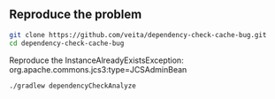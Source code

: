 
## Reproduce the problem

```bash
git clone https://github.com/veita/dependency-check-cache-bug.git
cd dependency-check-cache-bug
```

Reproduce the InstanceAlreadyExistsException: org.apache.commons.jcs3:type=JCSAdminBean

```bash
./gradlew dependencyCheckAnalyze
```
